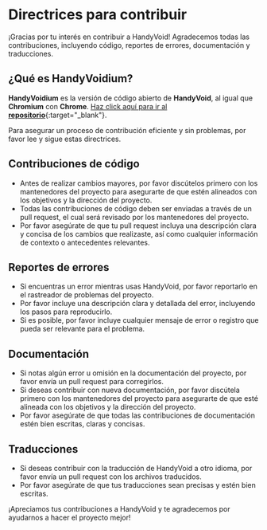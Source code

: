 # Directrices para contribuir

¡Gracias por tu interés en contribuir a HandyVoid! Agradecemos todas las contribuciones, incluyendo código, reportes de errores, documentación y traducciones.

<!--more-->

## ¿Qué es HandyVoidium?

**HandyVoidium** es la versión de código abierto de **HandyVoid**, al igual que **Chromium** con **Chrome**. [Haz click aquí para ir al **repositorio**](https://github.com/HandyVoid/HandyVoidium){:target="_blank"}.

Para asegurar un proceso de contribución eficiente y sin problemas, por favor lee y sigue estas directrices.

## Contribuciones de código

- Antes de realizar cambios mayores, por favor discútelos primero con los mantenedores del proyecto para asegurarte de que estén alineados con los objetivos y la dirección del proyecto.
- Todas las contribuciones de código deben ser enviadas a través de un pull request, el cual será revisado por los mantenedores del proyecto.
- Por favor asegúrate de que tu pull request incluya una descripción clara y concisa de los cambios que realizaste, así como cualquier información de contexto o antecedentes relevantes.

## Reportes de errores

- Si encuentras un error mientras usas HandyVoid, por favor reportarlo en el rastreador de problemas del proyecto.
- Por favor incluye una descripción clara y detallada del error, incluyendo los pasos para reproducirlo.
- Si es posible, por favor incluye cualquier mensaje de error o registro que pueda ser relevante para el problema.

## Documentación

- Si notas algún error u omisión en la documentación del proyecto, por favor envía un pull request para corregirlos.
- Si deseas contribuir con nueva documentación, por favor discútela primero con los mantenedores del proyecto para asegurarte de que esté alineada con los objetivos y la dirección del proyecto.
- Por favor asegúrate de que todas las contribuciones de documentación estén bien escritas, claras y concisas.

## Traducciones

- Si deseas contribuir con la traducción de HandyVoid a otro idioma, por favor envía un pull request con los archivos traducidos.
- Por favor asegúrate de que tus traducciones sean precisas y estén bien escritas.

¡Apreciamos tus contribuciones a HandyVoid y te agradecemos por ayudarnos a hacer el proyecto mejor!
